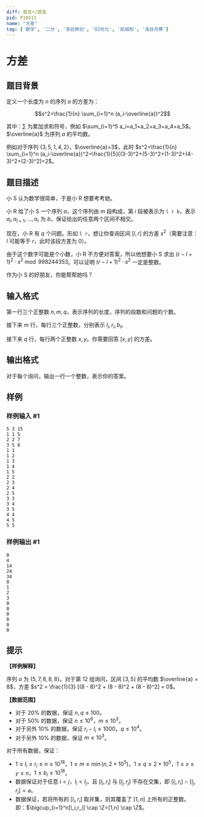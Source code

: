 ```yaml
---
diff: 普及+/提高
pid: P10511
name: "方差"
tag: ['数学', '二分', '洛谷原创', 'O2优化', '前缀和', '洛谷月赛']
---
```

# 方差
## 题目背景

定义一个长度为 $n$ 的序列 $a$ 的方差为：

$$s^2=\frac{1}{n} \sum_{i=1}^n (a_i-\overline{a})^2$$

其中：$\sum$ 为累加求和符号，例如 $\sum_{i=1}^5 a_i=a_1+a_2+a_3+a_4+a_5$。$\overline{a}$ 为序列 $a$ 的平均数。

例如对于序列 $\{3,5,1,4,2\}$，$\overline{a}=3$，此时 $s^2=\frac{1}{n} \sum_{i=1}^n (a_i-\overline{a})^2=\frac{1}{5}[(3-3)^2+(5-3)^2+(1-3)^2+(4-3)^2+(2-3)^2]=2$。
## 题目描述

小 S 认为数学很简单，于是小 R 想要考考她。

小 R 给了小 S 一个序列 $a$，这个序列由 $m$ 段构成，第 $i$ 段被表示为 `l r b`，表示 $a_l,a_{l+1},\ldots,a_r$ 为 $b$，保证给出的任意两个区间不相交。

现在，小 R 有 $q$ 个问题。形如 `l r`，想让你查询区间 $[l,r]$ 的方差 $s^2$（需要注意：$l$ 可能等于 $r$，此时该段方差为 $0$）。

由于这个数字可能是个小数，小 R 不方便对答案，所以他想要小 S 求出 $(r-l+1)^2\cdot s^2\bmod 998244353$。可以证明 $(r-l+1)^2\cdot s^2$ 一定是整数。

作为小 S 的好朋友，你能帮帮她吗？
## 输入格式

第一行三个正整数 $n,m,q$，表示序列的长度，序列的段数和问题的个数。

接下来 $m$ 行，每行三个正整数，分别表示 $l_i,r_i,b_i$。

接下来 $q$ 行，每行两个正整数 $x,y$。你需要回答 $[x,y]$ 的方差。
## 输出格式

对于每个询问，输出一行一个整数，表示你的答案。
## 样例

### 样例输入 #1
```
5 3 15
1 1 5
2 2 7
3 5 8
1 1
1 2
1 3
1 4
1 5
2 2
2 3
2 4
2 5
3 3
3 4
3 5
4 4
4 5
5 5
```
### 样例输出 #1
```
0
4
14
24
34
0
1
2
3
0
0
0
0
0
0

```
## 提示

**【样例解释】**

序列 $a$ 为 $\{ 5, 7, 8, 8, 8 \}$。对于第 $12$ 组询问，区间 $[3, 5]$ 的平均数 $\overline{a} = 8$，方差 $s^2 = \frac{1}{3} [(8 - 8)^2 + (8 - 8)^2 + (8 - 8)^2] = 0$。

**【数据范围】**

- 对于 $20\%$ 的数据，保证 $n,q\leq 100$。
- 对于 $50\%$ 的数据，保证 $n\leq 10^6$，$m\leq 10^3$。
- 对于另外 $10\%$ 的数据，保证 $r_i-l_i\leq 1000$，$q \leq 10^4$。
- 对于另外 $10\%$ 的数据，保证 $m\leq 10^3$。

对于所有数据，保证：
- $1\leq l_i\leq r_i\leq n\leq 10^{18}$，$1\leq m\leq \min(n,2\times 10^5)$，$1\leq q\leq 2\times 10^5$，$1\leq x\leq y\leq n$，$1\leq b_i\leq 10^{18}$。
- 数据保证对于任意 $i<j$，$l_i<l_j$，且 $[l_i,r_i]$ 与 $[l_j,r_j]$ 不存在交集，即 $[l_i,r_i]\cap[l_j,r_j]=\varnothing$。
- 数据保证，若将所有的 $[l_i,r_i]$ 取并集，则其覆盖了 $[1,n]$ 上所有的正整数。即：$\bigcup_{i=1}^n[l_i,r_i] \cap \Z=[1,n] \cap \Z$。
